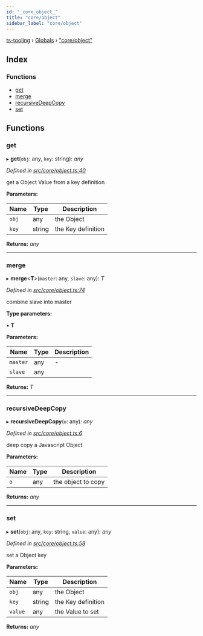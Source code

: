 ```yaml
---
id: "_core_object_"
title: "core/object"
sidebar_label: "core/object"
---
```


[ts-tooling](../index.md) › [Globals](../globals.md) › ["core/object"](_core_object_.md)

## Index

### Functions

* [get](_core_object_.md#get)
* [merge](_core_object_.md#merge)
* [recursiveDeepCopy](_core_object_.md#recursivedeepcopy)
* [set](_core_object_.md#set)

## Functions

###  get

▸ **get**(`obj`: any, `key`: string): *any*

*Defined in [src/core/object.ts:40](https://github.com/nodejayes/ts-tooling/blob/ad92cc8/src/core/object.ts#L40)*

get a Object Value from a key definition

**Parameters:**

Name | Type | Description |
------ | ------ | ------ |
`obj` | any | the Object |
`key` | string | the Key definition  |

**Returns:** *any*

___

###  merge

▸ **merge**<**T**>(`master`: any, `slave`: any): *T*

*Defined in [src/core/object.ts:74](https://github.com/nodejayes/ts-tooling/blob/ad92cc8/src/core/object.ts#L74)*

combine slave into master

**Type parameters:**

▪ **T**

**Parameters:**

Name | Type | Description |
------ | ------ | ------ |
`master` | any | - |
`slave` | any |   |

**Returns:** *T*

___

###  recursiveDeepCopy

▸ **recursiveDeepCopy**(`o`: any): *any*

*Defined in [src/core/object.ts:6](https://github.com/nodejayes/ts-tooling/blob/ad92cc8/src/core/object.ts#L6)*

deep copy a Javascript Object

**Parameters:**

Name | Type | Description |
------ | ------ | ------ |
`o` | any | the object to copy  |

**Returns:** *any*

___

###  set

▸ **set**(`obj`: any, `key`: string, `value`: any): *any*

*Defined in [src/core/object.ts:58](https://github.com/nodejayes/ts-tooling/blob/ad92cc8/src/core/object.ts#L58)*

set a Object key

**Parameters:**

Name | Type | Description |
------ | ------ | ------ |
`obj` | any | the Object |
`key` | string | the Key definition |
`value` | any | the Value to set  |

**Returns:** *any*
